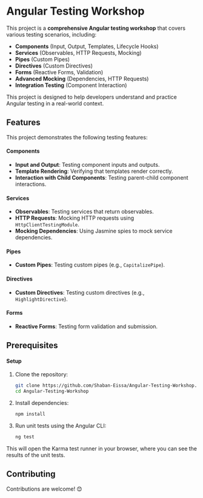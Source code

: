 # Angular Testing Workshop

This project is a **comprehensive Angular testing workshop** that covers various testing scenarios, including:

- **Components** (Input, Output, Templates, Lifecycle Hooks)
- **Services** (Observables, HTTP Requests, Mocking)
- **Pipes** (Custom Pipes)
- **Directives** (Custom Directives)
- **Forms** (Reactive Forms, Validation)
- **Advanced Mocking** (Dependencies, HTTP Requests)
- **Integration Testing** (Component Interaction)

This project is designed to help developers understand and practice Angular testing in a real-world context.


## Features

This project demonstrates the following testing features:

#### **Components**
- **Input and Output**: Testing component inputs and outputs.
- **Template Rendering**: Verifying that templates render correctly.
- **Interaction with Child Components**: Testing parent-child component interactions.

#### **Services**
- **Observables**: Testing services that return observables.
- **HTTP Requests**: Mocking HTTP requests using `HttpClientTestingModule`.
- **Mocking Dependencies**: Using Jasmine spies to mock service dependencies.

#### **Pipes**
- **Custom Pipes**: Testing custom pipes (e.g., `CapitalizePipe`).

#### **Directives**
- **Custom Directives**: Testing custom directives (e.g., `HighlightDirective`).

#### **Forms**
- **Reactive Forms**: Testing form validation and submission.


## Prerequisites

#### Setup

1. Clone the repository:
   ```bash
   git clone https://github.com/Shaban-Eissa/Angular-Testing-Workshop.git
   cd Angular-Testing-Workshop
   ```

2. Install dependencies:
   ```bash
   npm install
   ```

3. Run unit tests using the Angular CLI:
   ```bash
   ng test
   ```
   
This will open the Karma test runner in your browser, where you can see the results of the unit tests.

## Contributing
Contributions are welcome! 😊
